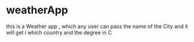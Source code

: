 # weatherApp
this is a Weather app , which any user can pass the name of the City and it will get i which country and the degree in C 
